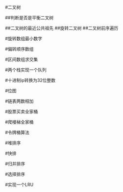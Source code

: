 #二叉树

##判断是否是平衡二叉树

##二叉树的最近公共祖先
##旋转二叉树
##二叉树前序遍历


#旋转数组最小数字







#偏转顺序数组

#区间数组求交集


#两个栈实现一个队列


#十进制ip转换为32位整数


#位图




#链表两数相加

#股票买卖全家桶

#爬楼梯全家桶

#令牌桶算法

#堆排序


#快排

#归并排序


#选择排序

#实现一个LRU



